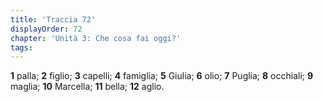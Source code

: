 ```yaml
---
title: 'Traccia 72'
displayOrder: 72
chapter: 'Unità 3: Che cosa fai oggi?'
tags:
---
```


**1** palla; **2** figlio; **3** capelli; **4** famiglia; **5** Giulia; **6** olio; **7** Puglia; **8** occhiali; **9** maglia; **10** Marcella; **11** bella; **12** aglio.
